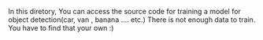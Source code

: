 In this diretory, You can access the source code for training a model for object detection(car, van , banana .... etc.)
There is not enough data to train. You have to find that your own :)
